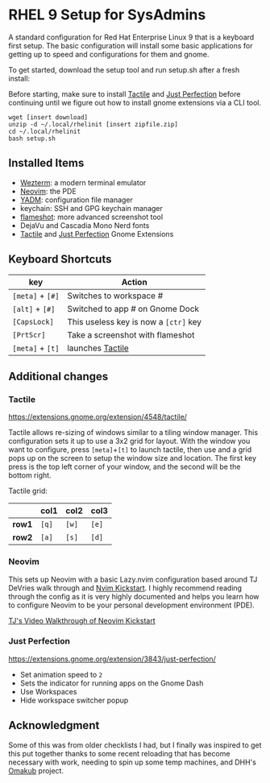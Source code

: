 # RHEL 9 Setup for SysAdmins

A standard configuration for Red Hat Enterprise Linux 9 that is a keyboard
first setup. The basic configuration will install some basic applications for
getting up to speed and configurations for them and gnome.

To get started, download the setup tool and run setup.sh after a fresh install:

Before starting, make sure to install [Tactile](#tactile) and [Just
Perfection](#just-perfection) before continuing until we figure out how to
install gnome extensions via a CLI tool.

```console
wget [insert download]
unzip -d ~/.local/rhelinit [insert zipfile.zip]
cd ~/.local/rhelinit
bash setup.sh
```

## Installed Items

- [Wezterm](https://wezfurlong.org/wezterm/index.html): a modern terminal
  emulator
- [Neovim](https://neovim.io/): the PDE
- [YADM](https://yadm.io/): configuration file manager
- keychain: SSH and GPG keychain manager
- [flameshot](https://flameshot.org/): more advanced screenshot tool
- DejaVu and Cascadia Mono Nerd fonts
- [Tactile](#tactile) and [Just Perfection](#just-perfection) Gnome Extensions

## Keyboard Shortcuts

| key              | Action                                |
| ---              | ---                                   |
| `[meta]` + `[#]` | Switches to workspace _#_             |
| `[alt]` + `[#]`  | Switched to app _#_ on Gnome Dock     |
| `[CapsLock]`     | This useless key is now a `[ctr]` key |
| `[PrtScr]`       | Take a screenshot with flameshot      |
| `[meta]` + `[t]` | launches [Tactile](#tactile)          |

## Additional changes

### Tactile

<https://extensions.gnome.org/extension/4548/tactile/>

Tactile allows re-sizing of windows similar to a tiling window manager. This
configuration sets it up to use a 3x2 grid for layout. With the window you want
to configure, press `[meta]`+`[t]` to launch tactile, then use and a grid pops
up on the screen to setup the window size and location. The first key press is
the top left corner of your window, and the second will be the bottom right.

Tactile grid:

|          | col1  | col2  | col3  |
| ---      | ---   | ---   | ---   |
| **row1** | `[q]` | `[w]` | `[e]` |
| **row2** | `[a]` | `[s]` | `[d]` |

### Neovim

This sets up Neovim with a basic Lazy.nvim configuration based around TJ
DeVries walk through and
[Nvim Kickstart](https://github.com/nvim-lua/kickstart.nvim). I highly recommend
reading through the config as it is very highly documented and helps you learn
how to configure Neovim to be your personal development environment (PDE).

[TJ's Video Walkthrough of Neovim Kickstart](https://youtu.be/m8C0Cq9Uv9o?si=SxvYUw5jUSohNsSN)

### Just Perfection

<https://extensions.gnome.org/extension/3843/just-perfection/>

- Set animation speed to `2`
- Sets the indicator for running apps on the Gnome Dash
- Use Workspaces
- Hide workspace switcher popup

## Acknowledgment

Some of this was from older checklists I had, but I finally was inspired to get
this put together thanks to some recent reloading that has become necessary
with work, needing to spin up some temp machines, and DHH's
[Omakub](https://omakub.org/) project.
